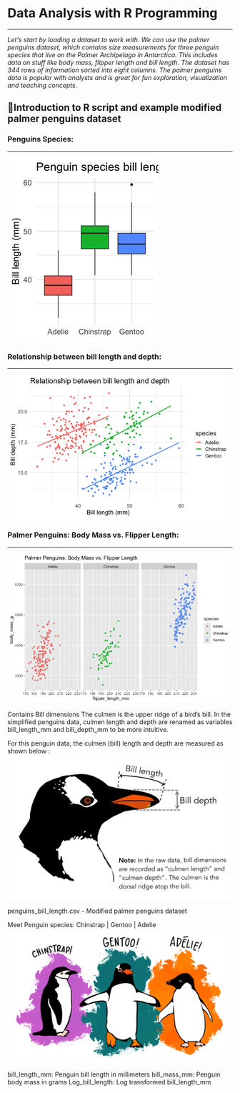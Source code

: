 # **Data Analysis with R Programming**
---
_Let's start by loading a dataset to work with. We can use the palmer penguins dataset, which contains size measurements for three penguin species that live on the Palmer Archipelago in Antarctica. This includes data on stuff like body mass, flipper length and bill length. The dataset has 344 rows of information sorted into eight columns. The palmer penguins data is popular with analysts and is great for fun exploration, visualization and teaching concepts_.

## 🐧Introduction to R script and example modified palmer penguins dataset

### Penguins Species:
---

![Penguins Species](https://github.com/Ribeirosk8/Data-Analysis-with-R-Programming/blob/main/Rplot1.png)

### Relationship between bill length and depth:
---

![Relationship between bill length and depth](https://github.com/Ribeirosk8/Data-Analysis-with-R-Programming/blob/main/Rplot2.png)

### Palmer Penguins: Body Mass vs. Flipper Length:
---

![Palmer Penguins: Body Mass vs. Flipper Length](https://github.com/Ribeirosk8/Data-Analysis-with-R-Programming/blob/main/Rplot3.png)

Contains
Bill dimensions
The culmen is the upper ridge of a bird’s bill. In the simplified penguins data, culmen length and depth are renamed as variables bill_length_mm and bill_depth_mm to be more intuitive.

For this penguin data, the culmen (bill) length and depth are measured as shown below :
![culmen_depth](https://github.com/Ribeirosk8/Data-Analysis-with-R-Programming/blob/main/culmen_depth.png)



penguins_bill_length.csv - Modified palmer penguins dataset

Meet Penguin species: 
Chinstrap | Gentoo | Adelie 
![Penguin species](https://github.com/Ribeirosk8/Data-Analysis-with-R-Programming/blob/main/lter_penguins.png)

bill_length_mm: Penguin bill length in millimeters
bill_mass_mm: Penguin body mass in grams
Log_bill_length: Log transformed bill_length_mm
